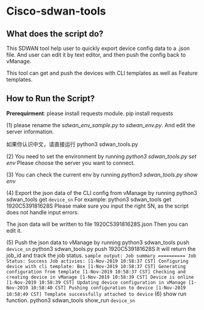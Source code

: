 # Cisco-sdwan-tools

## What does the script do?

This SDWAN tool help user to quickly export device config data to a .json file. 
And user can edit it by text editor, and then push the config back to vManage.

This tool can  get and push the devices with CLI templates as well as Feature templates.

## How to Run the Script?

**Prerequirment**: please install requests module.
pip install requests

(1) please rename the _sdwan_env_sample.py_ to _sdwan_env.py_.
And edit the server information.

如果你认识中文，请直接运行 python3 sdwan_tools.py

(2) You need to set the environment by running _python3 sdwan_tools.py set env_
Please choose the server you want to connect.

(3) You can check the current env by running _python3 sdwan_tools.py show env_

(4) Export the json data of the CLI config from vManage by running python3 sdwan_tools get `device_sn`
For example: python3 sdwan_tools get 1920C539181628S
Please make sure you input the right SN, as the script does not handle input errors.

The json data will be written to file 1920C539181628S.json
Then you can edit it.

(5) Push the json data to vManage by running python3 sdwan_tools push `device_sn`
python3 sdwan_tools.py push 1920C539181628S
It will return the job_id and track the job status.
`
sample output:
Job summary ==========
 Job Status: Success
Job activies:
[1-Nov-2019 10:58:37 CST] Configuring device with cli template: Box
[1-Nov-2019 10:58:37 CST] Generating configuration from template
[1-Nov-2019 10:58:37 CST] Checking and creating device in vManage
[1-Nov-2019 10:58:39 CST] Device is online
[1-Nov-2019 10:58:39 CST] Updating device configuration in vManage
[1-Nov-2019 10:58:40 CST] Pushing configuration to device
[1-Nov-2019 10:58:49 CST] Template successfully attached to device
`
(6) show run function. python3 sdwan_tools show_run `device_sn`